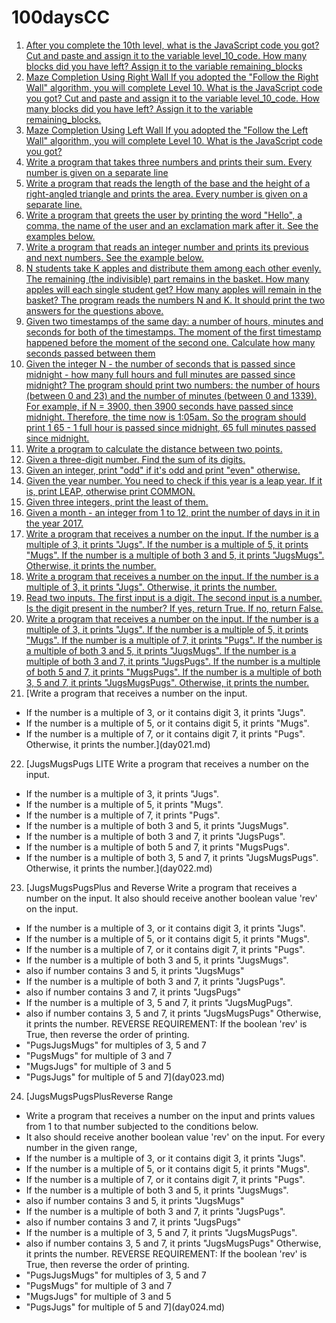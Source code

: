 # 100daysCC

1) [After you complete the 10th level, what is the JavaScript code you got? Cut and paste and assign it to the variable level_10_code.
How many blocks did you have left? Assign it to the variable remaining_blocks](day001.md)
2) [Maze Completion Using Right Wall
If you adopted the "Follow the Right Wall" algorithm, you will complete Level 10.
What is the JavaScript code you got?
Cut and paste and assign it to the variable level_10_code.
How many blocks did you have left?
Assign it to the variable remaining_blocks.](day002.md)
3) [Maze Completion Using Left Wall
If you adopted the "Follow the Left Wall" algorithm, you will complete Level 10.
What is the JavaScript code you got?](day003.md)
4) [Write a program that takes three numbers and prints their sum. Every number is given on a separate line](day004.md)
5) [Write a program that reads the length of the base and the height of a right-angled triangle and prints the area. Every number is given on a separate line.](day005.md)
6) [Write a program that greets the user by printing the word "Hello", a comma, the name of the user and an exclamation mark after it. See the examples below.](day006.md)
7) [Write a program that reads an integer number and prints its previous and next numbers. See the example below.](day007.md)
8) [N students take K apples and distribute them among each other evenly. The remaining (the indivisible) part remains in the basket. How many apples will each single student get? How many apples will remain in the basket?
The program reads the numbers N and K. It should print the two answers for the questions above.](day008.md)
9) [Given two timestamps of the same day: a number of hours, minutes and seconds for both of the timestamps. The moment of the first timestamp happened before the moment of the second one. Calculate how many seconds passed between them](day009.md)
10) [Given the integer N - the number of seconds that is passed since midnight - how many full hours and full minutes are passed since midnight?
The program should print two numbers: the number of hours (between 0 and 23) and the number of minutes (between 0 and 1339).
For example, if N = 3900, then 3900 seconds have passed since midnight.
Therefore, the time now is 1:05am.
So the program should print 1 65 - 1 full hour is passed since midnight, 65 full minutes passed since midnight.](day010.md)
11) [Write a program to calculate the distance between two points.](day011.md)
12) [Given a three-digit number. Find the sum of its digits.](day012.md)
13) [Given an integer, print "odd" if it's odd and print "even" otherwise.](day013.md)
14) [Given the year number. You need to check if this year is a leap year. If it is, print LEAP, otherwise print COMMON.](day014.md)
15) [Given three integers, print the least of them.](day015.md)
16) [Given a month - an integer from 1 to 12, print the number of days in it in the year 2017.](day016.md)
17) [Write a program that receives a number on the input.
If the number is a multiple of 3, it prints "Jugs".
If the number is a multiple of 5, it prints "Mugs".
If the number is a multiple of both 3 and 5, it prints "JugsMugs".
Otherwise, it prints the number.](day017.md)
18) [Write a program that receives a number on the input.
If the number is a multiple of 3, it prints "Jugs".
Otherwise, it prints the number.](day018.md)
19) [Read two inputs.
The first input is a digit.
The second input is a number.
Is the digit present in the number? If yes, return True.
If no, return False.](day019.md)
20) [Write a program that receives a number on the input.
If the number is a multiple of 3, it prints "Jugs".
If the number is a multiple of 5, it prints "Mugs".
If the number is a multiple of 7, it prints "Pugs".
If the number is a multiple of both 3 and 5, it prints "JugsMugs".
If the number is a multiple of both 3 and 7, it prints "JugsPugs".
If the number is a multiple of both 5 and 7, it prints "MugsPugs".
If the number is a multiple of both 3, 5 and 7, it prints "JugsMugsPugs".
Otherwise, it prints the number.](day020.md)
21) [Write a program that receives a number on the input.
- If the number is a multiple of 3, or it contains digit 3, it prints "Jugs".
- If the number is a multiple of 5, or it contains digit 5, it prints "Mugs".
- If the number is a multiple of 7, or it contains digit 7, it prints "Pugs".
Otherwise, it prints the number.](day021.md)
22) [JugsMugsPugs LITE
Write a program that receives a number on the input.
- If the number is a multiple of 3, it prints "Jugs".
- If the number is a multiple of 5, it prints "Mugs".
- If the number is a multiple of 7, it prints "Pugs".
- If the number is a multiple of both 3 and 5, it prints "JugsMugs".
- If the number is a multiple of both 3 and 7, it prints "JugsPugs".
- If the number is a multiple of both 5 and 7, it prints "MugsPugs".
- If the number is a multiple of both 3, 5 and 7, it prints "JugsMugsPugs".
Otherwise, it prints the number.](day022.md)
23) [JugsMugsPugsPlus and Reverse
Write a program that receives a number on the input.
It also should receive another boolean value 'rev' on the input.
- If the number is a multiple of 3, or it contains digit 3, it prints "Jugs".
- If the number is a multiple of 5, or it contains digit 5, it prints "Mugs".
- If the number is a multiple of 7, or it contains digit 7, it prints "Pugs".
- If the number is a multiple of both 3 and 5, it prints "JugsMugs".
- also if number contains 3 and 5, it prints "JugsMugs"
- If the number is a multiple of both 3 and 7, it prints "JugsPugs".
- also if number contains 3 and 7, it prints "JugsPugs"
- If the number is a multiple of 3, 5 and 7, it prints "JugsMugPugs".
- also if number contains 3, 5 and 7, it prints "JugsMugsPugs"
Otherwise, it prints the number.
REVERSE REQUIREMENT:
If the boolean 'rev' is True, then reverse the order of printing.
- "PugsJugsMugs" for multiples of 3, 5 and 7
- "PugsMugs" for multiple of 3 and 7
- "MugsJugs" for multiple of 3 and 5
- "PugsJugs" for multiple of 5 and 7](day023.md)
24) [JugsMugsPugsPlusReverse Range
- Write a program that receives a number on the input and prints values from 1 to
that number subjected to the conditions below.
- It also should receive another boolean value 'rev' on the input.
For every number in the given range,
- If the number is a multiple of 3, or it contains digit 3, it prints "Jugs".
- If the number is a multiple of 5, or it contains digit 5, it prints "Mugs".
- If the number is a multiple of 7, or it contains digit 7, it prints "Pugs".
- If the number is a multiple of both 3 and 5, it prints "JugsMugs".
- also if number contains 3 and 5, it prints "JugsMugs"
- If the number is a multiple of both 3 and 7, it prints "JugsPugs".
- also if number contains 3 and 7, it prints "JugsPugs"
- If the number is a multiple of 3, 5 and 7, it prints "JugsMugsPugs".
- also if number contains 3, 5 and 7, it prints "JugsMugsPugs"
Otherwise, it prints the number.
REVERSE REQUIREMENT:
If the boolean 'rev' is True, then reverse the order of printing.
- "PugsJugsMugs" for multiples of 3, 5 and 7
- "PugsMugs" for multiple of 3 and 7
- "MugsJugs" for multiple of 3 and 5
- "PugsJugs" for multiple of 5 and 7](day024.md)

